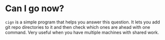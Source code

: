 # Can I go now?
`cign` is a simple program that helps you answer this question. It
lets you add git repo directories to it and then check which ones are
ahead with one command. Very useful when you have multiple machines with shared work.
